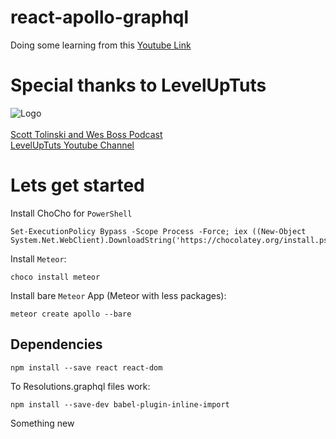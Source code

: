 # react-apollo-graphql
Doing some learning from this [Youtube Link](https://www.youtube.com/watch?v=m0TC5DcFHDY&list=PLLnpHn493BHFTDL9M1PKnxQwBwOZ8J-h4)

# Special thanks to LevelUpTuts 
![Logo](https://yt3.ggpht.com/a-/ACSszfF_2hzTBwVXh7UUXe5kqfgwvTqDdukcNhPwgA=s88-mo-c-c0xffffffff-rj-k-no)
</br>
</br>
[Scott Tolinski and Wes Boss Podcast](https://syntax.fm/)</br>
[LevelUpTuts Youtube Channel](https://www.youtube.com/channel/UCyU5wkjgQYGRB0hIHMwm2Sg)</br>

# Lets get started

Install ChoCho for `PowerShell`</br>
```
Set-ExecutionPolicy Bypass -Scope Process -Force; iex ((New-Object System.Net.WebClient).DownloadString('https://chocolatey.org/install.ps1'))
```
Install `Meteor`:
```
choco install meteor
```
Install bare `Meteor` App (Meteor with less packages):
```
meteor create apollo --bare
```

## Dependencies

```
npm install --save react react-dom
```
To Resolutions.graphql files work:
```
npm install --save-dev babel-plugin-inline-import
```

Something new
